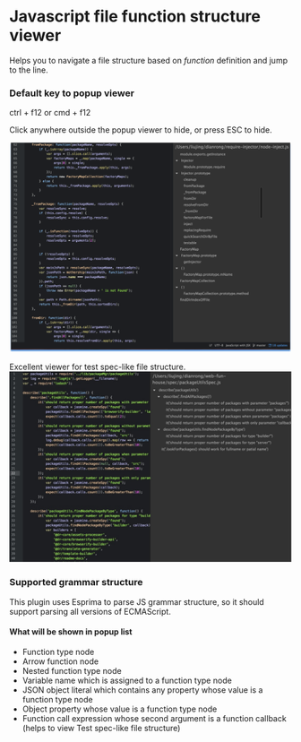 # Javascript file function structure viewer

Helps you to navigate a file structure based on *function* definition and jump to the line.

### Default key to popup viewer
ctrl + f12 or cmd + f12

Click anywhere outside the popup viewer to hide, or
press ESC to hide.

![](https://github.com/liujingbreak/atom-js-grammar/raw/master/preview.png)

Excellent viewer for test spec-like file structure.
![](https://github.com/liujingbreak/atom-js-grammar/raw/master/preview2.jpg)

### Supported grammar structure
This plugin uses Esprima to parse JS grammar structure, so it should support parsing all versions of ECMAScript.

#### What will be shown in popup list
- Function type node
- Arrow function node
- Nested function type node
- Variable name which is assigned to a function type node
- JSON object literal which contains any property whose value is a function type node
- Object property whose value is a function type node
- Function call expression whose second argument is a function callback (helps to view Test spec-like file structure)
